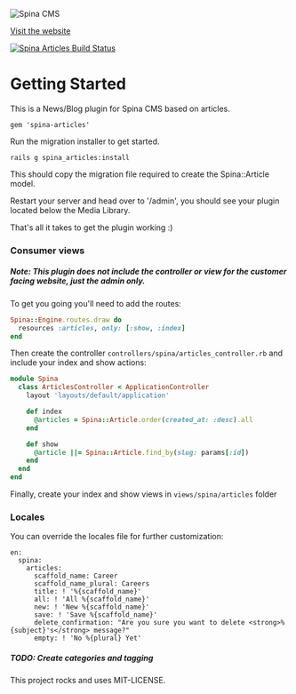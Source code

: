 ![Spina CMS](http://www.spinacms.com/spinacms.png)

[Visit the website](http://www.spinacms.com)

[![Spina Articles Build Status](https://circleci.com/gh/lukad03/spina-articles.svg?style=svg)](https://circleci.com/gh/lukad03/spina-articles)

# Getting Started

This is a News/Blog plugin for Spina CMS based on articles.

```
gem 'spina-articles'
```

Run the migration installer to get started.

```
rails g spina_articles:install
```

This should copy the migration file required to create the Spina::Article model.

Restart your server and head over to '/admin', you should see your plugin located below the Media Library.

That's all it takes to get the plugin working :)

### Consumer views

##### Note: This plugin does not include the controller or view for the customer facing website, just the admin only.

To get you going you'll need to add the routes:

```ruby
Spina::Engine.routes.draw do
  resources :articles, only: [:show, :index]
end
```

Then create the controller `controllers/spina/articles_controller.rb` and include your index and show actions:

```ruby
module Spina
  class ArticlesController < ApplicationController
    layout 'layouts/default/application'

    def index
      @articles = Spina::Article.order(created_at: :desc).all
    end

    def show
      @article ||= Spina::Article.find_by(slug: params[:id])
    end
  end
end
```

Finally, create your index and show views in `views/spina/articles` folder

### Locales

You can override the locales file for further customization:

```
en:
  spina:
    articles:
      scaffold_name: Career
      scaffold_name_plural: Careers
      title: ! '%{scaffold_name}'
      all: ! 'All %{scaffold_name}'
      new: ! 'New %{scaffold_name}'
      save: ! 'Save %{scaffold_name}'
      delete_confirmation: "Are you sure you want to delete <strong>%{subject}'s</strong> message?"
      empty: ! 'No %{plural} Yet'
```

##### TODO: Create categories and tagging

This project rocks and uses MIT-LICENSE.
